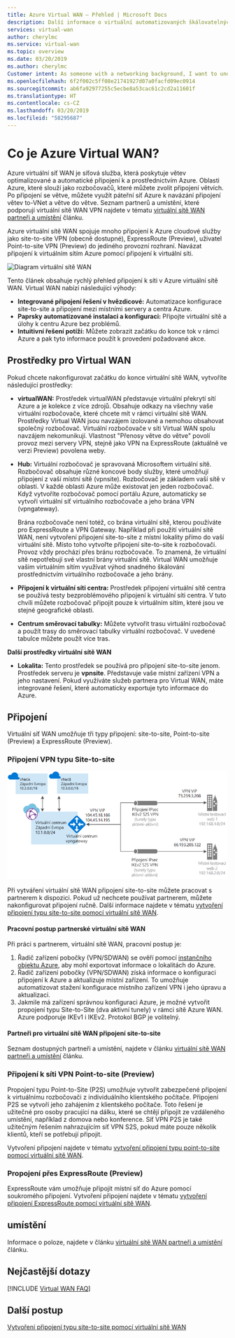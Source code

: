 ```yaml
---
title: Azure Virtual WAN – Přehled | Microsoft Docs
description: Další informace o virtuální automatizovaných škálovatelných větve do větve připojení k síti WAN, dostupné oblasti a partnery.
services: virtual-wan
author: cherylmc
ms.service: virtual-wan
ms.topic: overview
ms.date: 03/20/2019
ms.author: cherylmc
Customer intent: As someone with a networking background, I want to understand what Virtual WAN is and if it is the right choice for my Azure network.
ms.openlocfilehash: 6f2f002c5ff08e21741927d07a0facfd09ec0914
ms.sourcegitcommit: ab6fa92977255c5ecbe8a53cac61c2cd2a11601f
ms.translationtype: HT
ms.contentlocale: cs-CZ
ms.lasthandoff: 03/20/2019
ms.locfileid: "58295687"
---
```

# <a name="what-is-azure-virtual-wan"></a>Co je Azure Virtual WAN?

Azure virtuální síť WAN je síťová služba, která poskytuje větev optimalizované a automatické připojení k a prostřednictvím Azure. Oblasti Azure, které slouží jako rozbočovačů, které můžete zvolit připojení větvích. Po připojení se větve, můžete využít páteřní síť Azure k navázání připojení větev to-VNet a větve do větve. Seznam partnerů a umístění, které podporují virtuální sítě WAN VPN najdete v tématu [virtuální sítě WAN partneři a umístění](virtual-wan-locations-partners.md) článku.

Azure virtuální sítě WAN spojuje mnoho připojení k Azure cloudové služby jako site-to-site VPN (obecně dostupné), ExpressRoute (Preview), uživatel Point-to-site VPN (Preview) do jediného provozní rozhraní. Navázat připojení k virtuálním sítím Azure pomocí připojení k virtuální síti.

![Diagram virtuální sítě WAN](./media/virtual-wan-about/vwangraphic.png)

Tento článek obsahuje rychlý přehled připojení k síti v Azure virtuální sítě WAN. Virtual WAN nabízí následující výhody:

* **Integrované připojení řešení v hvězdicové:** Automatizace konfigurace site-to-site a připojení mezi místními servery a centra Azure.
* **Paprsky automatizované instalaci a konfiguraci:** Připojte virtuální sítě a úlohy k centru Azure bez problémů.
* **Intuitivní řešení potíží:** Můžete zobrazit začátku do konce tok v rámci Azure a pak tyto informace použít k provedení požadované akce.

## <a name="resources"></a>Prostředky pro Virtual WAN

Pokud chcete nakonfigurovat začátku do konce virtuální sítě WAN, vytvoříte následující prostředky:

* **virtualWAN:** Prostředek virtualWAN představuje virtuální překrytí sítí Azure a je kolekce z více zdrojů. Obsahuje odkazy na všechny vaše virtuální rozbočovače, které chcete mít v rámci virtuální sítě WAN. Prostředky Virtual WAN jsou navzájem izolované a nemohou obsahovat společný rozbočovač. Virtuální rozbočovače v síti Virtual WAN spolu navzájem nekomunikují. Vlastnost "Přenosy větve do větve" povolí provoz mezi servery VPN, stejně jako VPN na ExpressRoute (aktuálně ve verzi Preview) povolena weby.

* **Hub:** Virtuální rozbočovač je spravovaná Microsoftem virtuální sítě. Rozbočovač obsahuje různé koncové body služby, které umožňují připojení z vaší místní sítě (vpnsite). Rozbočovač je základem vaší sítě v oblasti. V každé oblasti Azure může existovat jen jeden rozbočovač. Když vytvoříte rozbočovač pomocí portálu Azure, automaticky se vytvoří virtuální síť virtuálního rozbočovače a jeho brána VPN (vpngateway).

  Brána rozbočovače není totéž, co brána virtuální sítě, kterou používáte pro ExpressRoute a VPN Gateway. Například při použití virtuální sítě WAN, není vytvoření připojení site-to-site z místní lokality přímo do vaší virtuální sítě. Místo toho vytvořte připojení site-to-site k rozbočovači. Provoz vždy prochází přes bránu rozbočovače. To znamená, že virtuální sítě nepotřebují své vlastní brány virtuální sítě. Virtual WAN umožňuje vašim virtuálním sítím využívat výhod snadného škálování prostřednictvím virtuálního rozbočovače a jeho brány.

* **Připojení k virtuální síti centra:** Prostředek připojení virtuální sítě centra se používá testy bezproblémového připojení k virtuální síti centra. V tuto chvíli můžete rozbočovač připojit pouze k virtuálním sítím, které jsou ve stejné geografické oblasti.

* **Centrum směrovací tabulky:**  Můžete vytvořit trasu virtuální rozbočovač a použít trasy do směrovací tabulky virtuální rozbočovač. V uvedené tabulce můžete použít více tras.

**Další prostředky virtuální sítě WAN**

  * **Lokalita:** Tento prostředek se používá pro připojení site-to-site jenom. Prostředek serveru je **vpnsite**. Představuje vaše místní zařízení VPN a jeho nastavení. Pokud využíváte služeb partnera pro Virtual WAN, máte integrované řešení, které automaticky exportuje tyto informace do Azure.

## <a name="connectivity"></a>Připojení

Virtuální síť WAN umožňuje tři typy připojení: site-to-site, Point-to-site (Preview) a ExpressRoute (Preview).

### <a name="s2s"></a>Připojení VPN typu Site-to-site

![Diagram virtuální sítě WAN](./media/virtual-wan-about/virtualwan.png)

Při vytváření virtuální sítě WAN připojení site-to-site můžete pracovat s partnerem k dispozici. Pokud už nechcete používat partnerem, můžete nakonfigurovat připojení ručně. Další informace najdete v tématu [vytvoření připojení typu site-to-site pomocí virtuální sítě WAN](virtual-wan-site-to-site-portal.md).

#### <a name="s2spartner"></a>Pracovní postup partnerské virtuální sítě WAN

Při práci s partnerem, virtuální sítě WAN, pracovní postup je:

1. Řadič zařízení pobočky (VPN/SDWAN) se ověří pomocí [instančního objektu Azure](../active-directory/develop/howto-create-service-principal-portal.md), aby mohl exportovat informace o lokalitách do Azure.
2. Řadič zařízení pobočky (VPN/SDWAN) získá informace o konfiguraci připojení k Azure a aktualizuje místní zařízení. To umožňuje automatizovat stažení konfigurace místního zařízení VPN i jeho úpravu a aktualizaci.
3. Jakmile má zařízení správnou konfiguraci Azure, je možné vytvořit propojení typu Site-to-Site (dva aktivní tunely) v rámci sítě Azure WAN. Azure podporuje IKEv1 i IKEv2. Protokol BGP je volitelný.

#### <a name="partners"></a>Partneři pro virtuální sítě WAN připojení site-to-site

Seznam dostupných partneři a umístění, najdete v článku [virtuální sítě WAN partneři a umístění](virtual-wan-locations-partners.md) článku.

### <a name="p2s"></a>Připojení k síti VPN Point-to-site (Preview)

Propojení typu Point-to-Site (P2S) umožňuje vytvořit zabezpečené připojení k virtuálnímu rozbočovači z individuálního klientského počítače. Připojení P2S se vytvoří jeho zahájením z klientského počítače. Toto řešení je užitečné pro osoby pracující na dálku, které se chtějí připojit ze vzdáleného umístění, například z domova nebo konference. Síť VPN P2S je také užitečným řešením nahrazujícím síť VPN S2S, pokud máte pouze několik klientů, kteří se potřebují připojit.

Vytvoření připojení najdete v tématu [vytvoření připojení typu point-to-site pomocí virtuální sítě WAN](virtual-wan-point-to-site-portal.md).

### <a name="er"></a>Propojení přes ExpressRoute (Preview)

ExpressRoute vám umožňuje připojit místní síť do Azure pomocí soukromého připojení. Vytvoření připojení najdete v tématu [vytvoření připojení ExpressRoute pomocí virtuální sítě WAN](virtual-wan-expressroute-portal.md).

## <a name="locations"></a>umístění

Informace o poloze, najdete v článku [virtuální sítě WAN partneři a umístění](virtual-wan-locations-partners.md) článku.

## <a name="faq"></a>Nejčastější dotazy

[!INCLUDE [Virtual WAN FAQ](../../includes/virtual-wan-faq-include.md)]

## <a name="next-steps"></a>Další postup

[Vytvoření připojení typu site-to-site pomocí virtuální sítě WAN](virtual-wan-site-to-site-portal.md)

